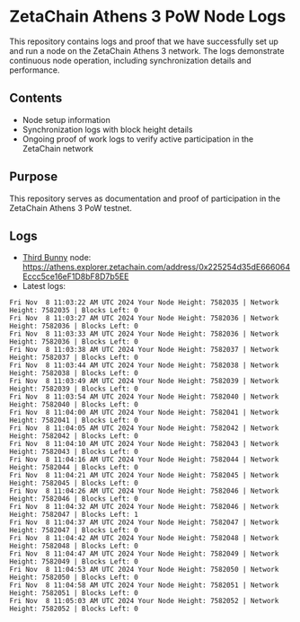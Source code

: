 # ZetaChain Athens 3 PoW Node Logs
This repository contains logs and proof that we have successfully set up and run a node on the ZetaChain Athens 3 network. The logs demonstrate continuous node operation, including synchronization details and performance.

## Contents
- Node setup information
- Synchronization logs with block height details
- Ongoing proof of work logs to verify active participation in the ZetaChain network

## Purpose
This repository serves as documentation and proof of participation in the ZetaChain Athens 3 PoW testnet.

## Logs

- [Third Bunny](https://thirdbunny.xyz/) node: https://athens.explorer.zetachain.com/address/0x225254d35dE666064Eccc5ce16eF1D8bF8D7b5EE
- Latest logs:
```
Fri Nov  8 11:03:22 AM UTC 2024 Your Node Height: 7582035 | Network Height: 7582035 | Blocks Left: 0
Fri Nov  8 11:03:27 AM UTC 2024 Your Node Height: 7582036 | Network Height: 7582036 | Blocks Left: 0
Fri Nov  8 11:03:33 AM UTC 2024 Your Node Height: 7582036 | Network Height: 7582036 | Blocks Left: 0
Fri Nov  8 11:03:38 AM UTC 2024 Your Node Height: 7582037 | Network Height: 7582037 | Blocks Left: 0
Fri Nov  8 11:03:44 AM UTC 2024 Your Node Height: 7582038 | Network Height: 7582038 | Blocks Left: 0
Fri Nov  8 11:03:49 AM UTC 2024 Your Node Height: 7582039 | Network Height: 7582039 | Blocks Left: 0
Fri Nov  8 11:03:54 AM UTC 2024 Your Node Height: 7582040 | Network Height: 7582040 | Blocks Left: 0
Fri Nov  8 11:04:00 AM UTC 2024 Your Node Height: 7582041 | Network Height: 7582041 | Blocks Left: 0
Fri Nov  8 11:04:05 AM UTC 2024 Your Node Height: 7582042 | Network Height: 7582042 | Blocks Left: 0
Fri Nov  8 11:04:10 AM UTC 2024 Your Node Height: 7582043 | Network Height: 7582043 | Blocks Left: 0
Fri Nov  8 11:04:16 AM UTC 2024 Your Node Height: 7582044 | Network Height: 7582044 | Blocks Left: 0
Fri Nov  8 11:04:21 AM UTC 2024 Your Node Height: 7582045 | Network Height: 7582045 | Blocks Left: 0
Fri Nov  8 11:04:26 AM UTC 2024 Your Node Height: 7582046 | Network Height: 7582046 | Blocks Left: 0
Fri Nov  8 11:04:32 AM UTC 2024 Your Node Height: 7582046 | Network Height: 7582047 | Blocks Left: 1
Fri Nov  8 11:04:37 AM UTC 2024 Your Node Height: 7582047 | Network Height: 7582047 | Blocks Left: 0
Fri Nov  8 11:04:42 AM UTC 2024 Your Node Height: 7582048 | Network Height: 7582048 | Blocks Left: 0
Fri Nov  8 11:04:47 AM UTC 2024 Your Node Height: 7582049 | Network Height: 7582049 | Blocks Left: 0
Fri Nov  8 11:04:53 AM UTC 2024 Your Node Height: 7582050 | Network Height: 7582050 | Blocks Left: 0
Fri Nov  8 11:04:58 AM UTC 2024 Your Node Height: 7582051 | Network Height: 7582051 | Blocks Left: 0
Fri Nov  8 11:05:03 AM UTC 2024 Your Node Height: 7582052 | Network Height: 7582052 | Blocks Left: 0
```
